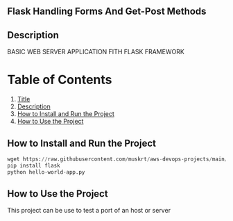  ## Flask Handling Forms And Get-Post Methods

 ## Description
 BASIC WEB SERVER APPLICATION FITH FLASK 
 FRAMEWORK

 # Table of Contents
 
1. [Title](#Flask-Hello-World-Application)
2. [Description](#Description)
3. [How to Install and Run the Project](#How-to-Install-and-Run-the-Project)
4. [How to Use the Project](#How-to-Use-the-Project) 


 ## How to Install and Run the Project
```python
wget https://raw.githubusercontent.com/muskrt/aws-devops-projects/main/python-projects/flask-01-hello-world-app/hello-world-app.py
pip install flask
python hello-world-app.py
```

 ## How to Use the Project
 This project can be use to test a port of an host or server